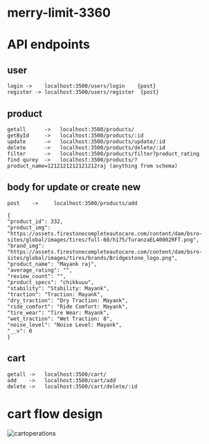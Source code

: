 # merry-limit-3360
# API endpoints

## user
    login ->    localhost:3500/users/login    {post}
    register -> localhost:3500/users/register  {post}
## product
    getall      ->   localhost:3500/products/
    getById     ->   localhost:3500/products/:id
    update      ->   localhost:3500/products/update/:id
    delete      ->   localhost:3500/products/delete/:id
    filter      ->   localhost:3500/products/filter?product_rating
    find qurey  ->   localhost:3500/products/?product_name=1212121212121212raj (anything from schema)

    
## body for update or create new 
    post    ->     localhost:3500/products/add

    {
    "product_id": 332,
    "product_img": "https://assets.firestonecompleteautocare.com/content/dam/bsro-sites/global/images/tires/full-60/h175/TuranzaEL40002RFT.png",
    "brand_img": "https://assets.firestonecompleteautocare.com/content/dam/bsro-sites/global/images/tires/brands/Bridgestone_logo.png",
    "product_name": "Mayank raj",
    "average_rating": "",
    "review_count": "",
    "product_specs": "chikkuuu",
    "stability": "Stability: Mayank",
    "traction": "Traction: Mayank",
    "dry_traction": "Dry Traction: Mayank",
    "ride_comfort": "Ride Comfort: Mayank",
    "tire_wear": "Tire Wear: Mayank",
    "wet_traction": "Wet Traction: 8",
    "noise_level": "Noise Level: Mayank",
    "__v": 0
    }

## cart
    getall ->   localhost:3500/cart/
    add    ->   localhost:3500/cart/add
    delete ->   localhost:3500/cart/delete/:id

# cart flow design
![cartoperations](https://user-images.githubusercontent.com/87657007/213551092-2d5992b1-29f2-4731-9174-efad13874eb5.png)

    

